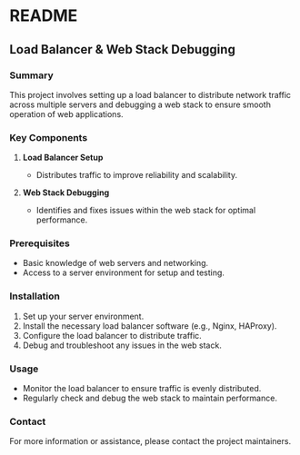 # README

## Load Balancer & Web Stack Debugging

### Summary

This project involves setting up a load balancer to distribute network traffic across multiple servers and debugging a web stack to ensure smooth operation of web applications.

### Key Components

1. **Load Balancer Setup**
   - Distributes traffic to improve reliability and scalability.
   
2. **Web Stack Debugging**
   - Identifies and fixes issues within the web stack for optimal performance.

### Prerequisites

- Basic knowledge of web servers and networking.
- Access to a server environment for setup and testing.

### Installation

1. Set up your server environment.
2. Install the necessary load balancer software (e.g., Nginx, HAProxy).
3. Configure the load balancer to distribute traffic.
4. Debug and troubleshoot any issues in the web stack.

### Usage

- Monitor the load balancer to ensure traffic is evenly distributed.
- Regularly check and debug the web stack to maintain performance.

### Contact

For more information or assistance, please contact the project maintainers.
